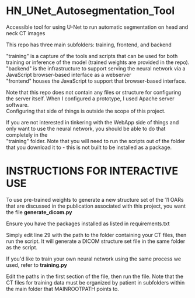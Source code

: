 # HN_UNet_Autosegmentation_Tool  
Accessible tool for using U-Net to run automatic segmentation on head and neck CT images  

This repo has three main subfolders: training, frontend, and backend  

"training" is a capture of the tools and scripts that can be used for both training or inference of the model (trained weights are provided in the repo).  
"backend" is the infrastructure to support serving the neural network via a JavaScript browser-based interface as a webserver  
"frontend" houses the JavaScript to support that browser-based interface.  

Note that this repo does not contain any files or structure for configuring the server itself. When I configured a prototype, I used Apache server software.  
Configuring that side of things is outside the scope of this project.  

If you are not interested in tinkering with the WebApp side of things and only want to use the neural network, you should be able to do that completely in the  
"training" folder. Note that you will need to run the scripts out of the folder that you download it to - this is not built to be installed as a package.  

# INSTRUCTIONS FOR INTERACTIVE USE

To use pre-trained weights to generate a new structure set of the 11 OARs that are discussed in the publication associated with this project, you want the file **generate_dicom.py**

Ensure you have the packages installed as listed in requirements.txt

Simply edit line 29 with the path to the folder containing your CT files, then run the script. It will generate a DICOM structure set file in the same folder as the script.

If you'd like to train your own neural network using the same process we used, refer to **training.py**  

Edit the paths in the first section of the file, then run the file. Note that the CT files for training data must be organized by patient in subfolders within the main folder that MAINROOTPATH points to.  
